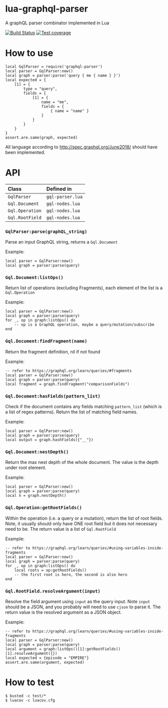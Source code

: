 # lua-graphql-parser
A graphQL parser combinator implemented in Lua

[![Build Status](https://travis-ci.com/samngms/lua-graphql-parser.svg?branch=main)](https://travis-ci.com/samngms/lua-graphql-parser)
[![Test coverage](https://codecov.io/gh/samngms/lua-graphql-parser/branch/main/graph/badge.svg?token=VA524SPWKR)](https://codecov.io/gh/samngms/lua-graphql-parser)

# How to use

```
local GqlParser = require('graphql-parser')
local parser = GqlParser:new()
local graph = parser:parse('query { me { name } }')
local expected = {
    [1] = {
        type = "query",
        fields = {
            [1] = {
                name = "me",
                fields = {
                    { name = "name" }
                }
            }
        }
    }
}
assert.are.same(graph, expected)
```

All language according to http://spec.graphql.org/June2018/ should have been implemented.

# API

| Class           | Defined in       |
|:----------------|:-----------------|
| `GqlParser`     | `gql-parser.lua` |
| `Gql.Document`  | `gql-nodes.lua`  |
| `Gql.Operation` | `gql-nodes.lua`  |
| `Gql.RootField` | `gql-nodes.lua`  |


### `GqlParser:parse(graphQL_string)`

Parse an input GraphQL string, returns a `Gql.Document` 

Example:
```
local parser = GqlParser:new()
local graph = parser:parse(query)
```

### `Gql.Document:listOps()`

Return list of operations (excluding Fragments), each element of the list is a `Gql.Operation`

Example:
```
local parser = GqlParser:new()
local graph = parser:parse(query)
for _, op in graph:listOps() do
    -- op is a GraphQL operation, maybe a query/mutation/subscribe
end
```

### `Gql.Document:findFragment(name)`

Return the fragment definition, nil if not found

Example:
```
-- refer to https://graphql.org/learn/queries/#fragments
local parser = GqlParser:new()
local graph = parser:parse(query)
local fragment = graph.findFragment("comparisonFields")
```

### `Gql.Document:hasFields(pattern_list)`

Check if the document contains any fields matching `pattern_list` (which is a list of regex patterns). Return the list of matching field names.

Example:
```
local parser = GqlParser:new()
local graph = parser:parse(query)
local output = graph.hashFields({"__"})
```

### `Gql.Document:nestDepth()`

Return the max nest depth of the whole document. The value is the depth under root element.

Example:
```
local parser = GqlParser:new()
local graph = parser:parse(query)
local n = graph.nestDepth()
```

### `Gql.Operation:getRootFields()`

Within the operation (i.e. a query or a mutation), return the list of root fields. Note, it usually should only have ONE root field but it does not necessary need to be. The return value is a list of `Gql.RootField`

Example:
```
-- refer to https://graphql.org/learn/queries/#using-variables-inside-fragments
local parser = GqlParser:new()
local graph = parser:parse(query)
for _, op in graph:listOps() do
    local roots = op:getRootFields()
    -- the first root is hero, the second is also hero
end
```

### `Gql.RootField.resolveArgument(input)`

Resolve the field argument using `input` as the query input. Note `input` should be a JSON, and you probably will need to use `cjson` to parse it. The return value is the resolved argument as a JSON object.

Example:
```
-- refer to https://graphql.org/learn/queries/#using-variables-inside-fragments
local parser = GqlParser:new()
local graph = parser:parse(query)
local argument = graph:listOps()[1]:getRootFields()[1].resolveArgument({})
local expected = {episode = "EMPIRE"}
assert.are.same(argument, expected)
```
 
# How to test

```shell script
$ busted -c test/*
$ luacov -c luacov.cfg
```
